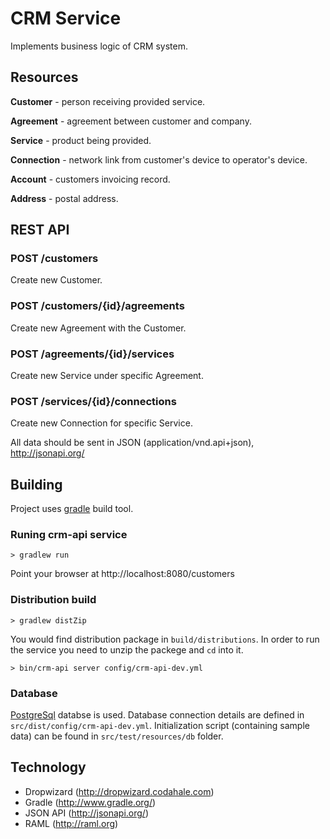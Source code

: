 # CRM Service

Implements business logic of CRM system.

## Resources
**Customer** - person receiving provided service.

**Agreement** - agreement between customer and company.

**Service** - product being provided.

**Connection** - network link from customer's device to operator's device.

**Account** - customers invoicing record.

**Address** - postal address.

## REST API

### POST /customers
Create new Customer.

### POST /customers/{id}/agreements
Create new Agreement with the Customer.

### POST /agreements/{id}/services
Create new Service under specific Agreement.

### POST /services/{id}/connections
Create new Connection for specific Service.

All data should be sent in JSON (application/vnd.api+json), http://jsonapi.org/

## Building

Project uses [gradle](http://www.gradle.org/) build tool.

### Runing crm-api service

```
> gradlew run
```

Point your browser at http://localhost:8080/customers

### Distribution build

```
> gradlew distZip
```

You would find distribution package in `build/distributions`. In order to run the service
you need to unzip the packege and `cd` into it.

```
> bin/crm-api server config/crm-api-dev.yml
```

### Database

[PostgreSql](http://www.postgresql.org/) databse is used. Database connection details are defined in `src/dist/config/crm-api-dev.yml`. Initialization script (containing sample data) can be found in `src/test/resources/db` folder.

## Technology
* Dropwizard (http://dropwizard.codahale.com)
* Gradle (http://www.gradle.org/)
* JSON API (http://jsonapi.org/)
* RAML (http://raml.org)
